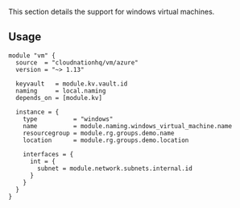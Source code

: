 This section details the support for windows virtual machines.

## Usage

```hcl
module "vm" {
  source  = "cloudnationhq/vm/azure"
  version = "~> 1.13"

  keyvault   = module.kv.vault.id
  naming     = local.naming
  depends_on = [module.kv]

  instance = {
    type          = "windows"
    name          = module.naming.windows_virtual_machine.name
    resourcegroup = module.rg.groups.demo.name
    location      = module.rg.groups.demo.location

    interfaces = {
      int = {
        subnet = module.network.subnets.internal.id
      }
    }
  }
}
```
